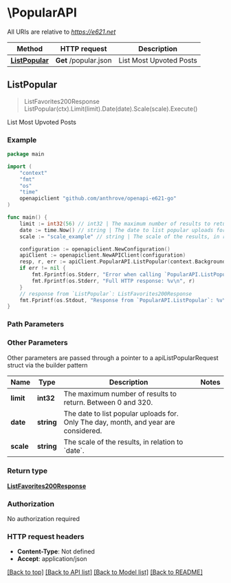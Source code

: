 # \PopularAPI

All URIs are relative to *https://e621.net*

Method | HTTP request | Description
------------- | ------------- | -------------
[**ListPopular**](PopularAPI.md#ListPopular) | **Get** /popular.json | List Most Upvoted Posts



## ListPopular

> ListFavorites200Response ListPopular(ctx).Limit(limit).Date(date).Scale(scale).Execute()

List Most Upvoted Posts

### Example

```go
package main

import (
	"context"
	"fmt"
	"os"
    "time"
	openapiclient "github.com/anthrove/openapi-e621-go"
)

func main() {
	limit := int32(56) // int32 | The maximum number of results to return. Between 0 and 320. (optional)
	date := time.Now() // string | The date to list popular uploads for. Only The day, month, and year are considered. (optional)
	scale := "scale_example" // string | The scale of the results, in relation to `date`. (optional)

	configuration := openapiclient.NewConfiguration()
	apiClient := openapiclient.NewAPIClient(configuration)
	resp, r, err := apiClient.PopularAPI.ListPopular(context.Background()).Limit(limit).Date(date).Scale(scale).Execute()
	if err != nil {
		fmt.Fprintf(os.Stderr, "Error when calling `PopularAPI.ListPopular``: %v\n", err)
		fmt.Fprintf(os.Stderr, "Full HTTP response: %v\n", r)
	}
	// response from `ListPopular`: ListFavorites200Response
	fmt.Fprintf(os.Stdout, "Response from `PopularAPI.ListPopular`: %v\n", resp)
}
```

### Path Parameters



### Other Parameters

Other parameters are passed through a pointer to a apiListPopularRequest struct via the builder pattern


Name | Type | Description  | Notes
------------- | ------------- | ------------- | -------------
 **limit** | **int32** | The maximum number of results to return. Between 0 and 320. | 
 **date** | **string** | The date to list popular uploads for. Only The day, month, and year are considered. | 
 **scale** | **string** | The scale of the results, in relation to &#x60;date&#x60;. | 

### Return type

[**ListFavorites200Response**](ListFavorites200Response.md)

### Authorization

No authorization required

### HTTP request headers

- **Content-Type**: Not defined
- **Accept**: application/json

[[Back to top]](#) [[Back to API list]](../README.md#documentation-for-api-endpoints)
[[Back to Model list]](../README.md#documentation-for-models)
[[Back to README]](../README.md)

